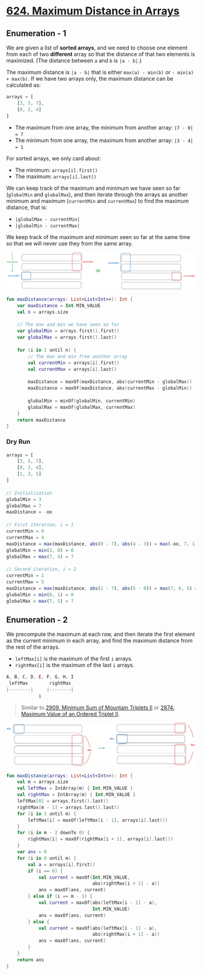 # [624. Maximum Distance in Arrays](https://leetcode.com/problems/maximum-distance-in-arrays/description/)

## Enumeration - 1
We are given a list of **sorted arrays**, and we need to choose one element from each of two **different** array so that the distance of that two elements is maximized. (The distance between `a` and `b` is `|a - b|`.)

The maximum distance is `|a - b|` that is either `max(a) - min(b)` or `- min(a) + max(b)`. If we have two arrays only, the maximum distance can be calculated as:

```js
arrays = [
    [3, 5, 7],
    [0, 2, 4]
]
```

* The maximum from one array, the minimum from another array: `|7 - 0| = 7`
* The minimum from one array, the maximum from another array: `|3 - 4| = 1`

For sorted arrays, we only card about:
* The minimum: `arrays[i].first()`
* The maximum: `arrays[i].last()`

We can keep track of the maximum and minimum we have seen so far (`globalMin` and `globalMax`), and then iterate through the arrays as another minimum and maximum (`currentMin` and `currentMax`) to find the maximum distance, that is:
* `|globalMax - currentMin|`
* `|globalMin - currentMax|`

We keep track of the maximum and minimum seen so far at the same time so that we will never use they from the same array.

![](../media/624.maximum-distance-in-arrays-1.png)

```kotlin
fun maxDistance(arrays: List<List<Int>>): Int {
    var maxDistance = Int.MIN_VALUE
    val n = arrays.size

    // The max and min we have seen so far
    var globalMin = arrays.first().first()
    var globalMax = arrays.first().last()

    for (i in 1 until n) {
        // The max and min from another array
        val currentMin = arrays[i].first()
        val currentMax = arrays[i].last()

        maxDistance = maxOf(maxDistance, abs(currentMin - globalMax))
        maxDistance = maxOf(maxDistance, abs(currentMax - globalMin))

        globalMin = minOf(globalMin, currentMin)
        globalMax = maxOf(globalMax, currentMax)
    }
    return maxDistance
}
```

### Dry Run
```js
arrays = [
    [3, 5, 7],
    [0, 2, 4],
    [1, 3, 5]
]

// Initialization
globalMin = 3
globalMax = 7
maxDistance = -oo

// First iteration, i = 1
currentMin = 0
currentMax = 4
maxDistance = max(maxDistance, abs(0 - 7), abs(4 - 3)) = max(-oo, 7, 1) = 7
globalMin = min(3, 0) = 0
globalMax = max(7, 4) = 7

// Second iteration, i = 2
currentMin = 1
currentMax = 5
maxDistance = max(maxDistance, abs(1 - 7), abs(5 - 0)) = max(7, 6, 5) = 7
globalMin = min(0, 1) = 0
globalMax = max(7, 5) = 7
```

## Enumeration - 2 
We precompute the maximum at each row, and then iterate the first element as the current minimum in each array, and find the maximum distance from the rest of the arrays.

- `leftMax[i]` is the maximum of the first `i` arrays.
- `rightMax[i]` is the maximum of the last `i` arrays.

```js
A, B, C, D, E, F, G, H, I
 leftMax        rightMax
|--------|     |--------|
            i 
```

> Similar to [2909. Minimum Sum of Mountain Triplets II](../leetcode/2909.minimum-sum-of-mountain-triplets-ii.md) or [2874. Maximum Value of an Ordered Triplet II](../leetcode/2874.maximum-value-of-an-ordered-triplet-ii.md).

![](../media/624.maximum-distance-in-arrays-2.png)

```kotlin
fun maxDistance(arrays: List<List<Int>>): Int {
    val m = arrays.size
    val leftMax = IntArray(m) { Int.MIN_VALUE }
    val rightMax = IntArray(m) { Int.MIN_VALUE }
    leftMax[0] = arrays.first().last()
    rightMax[m - 1] = arrays.last().last()
    for (i in 1 until m) {
        leftMax[i] = maxOf(leftMax[i - 1], arrays[i].last())
    }
    for (i in m - 2 downTo 0) {
        rightMax[i] = maxOf(rightMax[i + 1], arrays[i].last())
    }
    var ans = 0
    for (i in 0 until m) {
        val a = arrays[i].first()
        if (i == 0) {
            val current = maxOf(Int.MIN_VALUE,
                                abs(rightMax[i + 1] - a))
            ans = maxOf(ans, current)
        } else if (i == m - 1) {
            val current = maxOf(abs(leftMax[i - 1] - a),
                                Int.MIN_VALUE)
            ans = maxOf(ans, current)
        } else {
            val current = maxOf(abs(leftMax[i - 1] - a),
                                abs(rightMax[i + 1] - a))
            ans = maxOf(ans, current)
        }
    }
    return ans
}
```